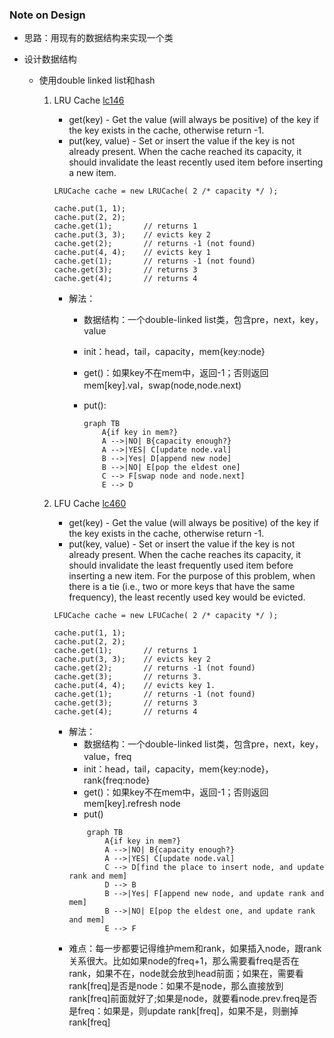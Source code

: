 ### Note on Design
* 思路：用现有的数据结构来实现一个类    

* 设计数据结构
    * 使用double linked list和hash
        1. LRU Cache [lc146](src/lc146.py)
            * get(key) - Get the value (will always be positive) of the key if the key exists in the cache, otherwise return -1.
            * put(key, value) - Set or insert the value if the key is not already present. When the cache reached its capacity, it should invalidate the least recently used item before inserting a new item.
            ```
            LRUCache cache = new LRUCache( 2 /* capacity */ );

            cache.put(1, 1);
            cache.put(2, 2);
            cache.get(1);       // returns 1
            cache.put(3, 3);    // evicts key 2
            cache.get(2);       // returns -1 (not found)
            cache.put(4, 4);    // evicts key 1
            cache.get(1);       // returns -1 (not found)
            cache.get(3);       // returns 3
            cache.get(4);       // returns 4
            ```
            * 解法：
                + 数据结构：一个double-linked list类，包含pre，next，key，value
                + init：head，tail，capacity，mem{key:node}
                + get()：如果key不在mem中，返回-1；否则返回mem[key].val，swap(node,node.next)
                + put(): 
                
                    ```mermaid
                    graph TB
                        A{if key in mem?}
                        A -->|NO| B{capacity enough?} 
                        A -->|YES| C[update node.val]
                        B -->|Yes| D[append new node]
                        B -->|NO| E[pop the eldest one]
                        C --> F[swap node and node.next]
                        E --> D
                    ``` 
        
        2. LFU Cache [lc460](src/lc460.py)
            * get(key) - Get the value (will always be positive) of the key if the key exists in the cache, otherwise return -1.
            * put(key, value) - Set or insert the value if the key is not already present. When the cache reaches its capacity, it should invalidate the least frequently used item before inserting a new item. For the purpose of this problem, when there is a tie (i.e., two or more keys that have the same frequency), the least recently used key would be evicted.
            ```
            LFUCache cache = new LFUCache( 2 /* capacity */ );

            cache.put(1, 1);
            cache.put(2, 2);
            cache.get(1);       // returns 1
            cache.put(3, 3);    // evicts key 2
            cache.get(2);       // returns -1 (not found)
            cache.get(3);       // returns 3.
            cache.put(4, 4);    // evicts key 1.
            cache.get(1);       // returns -1 (not found)
            cache.get(3);       // returns 3
            cache.get(4);       // returns 4
            ```
            * 解法：
                + 数据结构：一个double-linked list类，包含pre，next，key，value，freq
                + init：head，tail，capacity，mem{key:node}，rank{freq:node}
                + get()：如果key不在mem中，返回-1；否则返回mem[key].refresh node
                + put()
                ```mermaid
                    graph TB
                        A{if key in mem?}
                        A -->|NO| B{capacity enough?} 
                        A -->|YES| C[update node.val]
                        C --> D[find the place to insert node, and update rank and mem]
                        D --> B
                        B -->|Yes| F[append new node, and update rank and mem]
                        B -->|NO| E[pop the eldest one, and update rank and mem]
                        E --> F
                ``` 
            * 难点：每一步都要记得维护mem和rank，如果插入node，跟rank关系很大。比如如果node的freq+1，那么需要看freq是否在rank，如果不在，node就会放到head前面；如果在，需要看rank[freq]是否是node：如果不是node，那么直接放到rank[freq]前面就好了;如果是node，就要看node.prev.freq是否是freq：如果是，则update rank[freq]，如果不是，则删掉rank[freq]
    